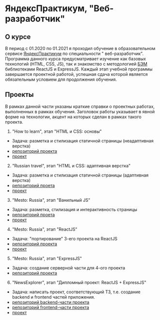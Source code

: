 # ЯндексПрактикум, "Веб-разработчик"

## О курсе

В период с 01.2020 по 01.2021 я проходил обучение в образовательном
сервисе [ЯндексПрактикум](https://praktikum.yandex.ru/) по специальности "
веб-разработчик". Программа данного курса предусматривает изучение как базовых
технологий (HTML, CSS, JS), так и знакомство с
методологией [БЭМ](https://ru.bem.info/) библиотеками ReactJS и ExpressJS.
Каждый этап учебной программы завершается проектной работой, успешная сдача
которой является обязательным условием для продолжения обучения.

## Проекты

В рамках данной части указаны краткие справки о проектных работах, выполненных в
рамках обучения. Заголовок работы указывает в явной форме на технологии, акцент
на которых сделан в рамках такого проекта.

1. "How to learn", этап "HTML и CSS: основы"

* Задача: разметка и стилизация статичной страницы (неадаптивная верстка)
* [репозиторий проекта](https://github.com/EranosyanEduard/how-to-learn)
* [проект](https://eranosyaneduard.github.io/how-to-learn/)

2. "Russian travel", этап "HTML и CSS: адаптивная верстка"

* Задача: разметка и стилизация статичной страницы (адаптивная верстка)
* [репозиторий проета](https://github.com/EranosyanEduard/russian-travel)
* [проект](https://eranosyaneduard.github.io/russian-travel/)

3. "Mesto: Russia", этап "Ванильный JS"

* Задача: разметка, стилизация и интерактивность страницы
* [репозиторий проета](https://github.com/EranosyanEduard/mesto/tree/master/src)
* [проект](https://eranosyaneduard.github.io/mesto/)

4. "Mesto: Russia", этап "ReactJS"

* Задача: "портирование" 3-его проекта на ReactJS
* [репозиторий проекта](https://github.com/EranosyanEduard/react-mesto-auth)
* [проект](https://eranosyaneduard.github.io/react-mesto-auth/)

5. "Mesto: Russia", этап "ExpressJS"

* Задача: создание серверной части для 4-ого проекта
* [репозиторий проекта](https://github.com/EranosyanEduard/react-mesto-api-full)

6. "NewsExplorer", этап "Дипломный проект: ReactJS + ExpressJS"

* Задача: написать проект, соответствующий ТЗ, т.е. создание backend и frontend
  частей приложения.
* [репозиторий backend-части проекта](https://github.com/EranosyanEduard/news-explorer-api)
* [репозиторий frontend-части проекта](https://github.com/EranosyanEduard/news-explorer-frontend)
* [проект](https://www.news-explorer.ml/)
